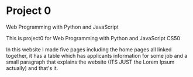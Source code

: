 # Project 0

Web Programming with Python and JavaScript

This is project0 for Web Programming with Python and JavaScript CS50

In this website I made five pages including the home pages all linked together, it has a table which has applicants information for some job
and a small paragraph that explains the website (ITS JUST the Lorem Ipsum actually) and that's it. 
